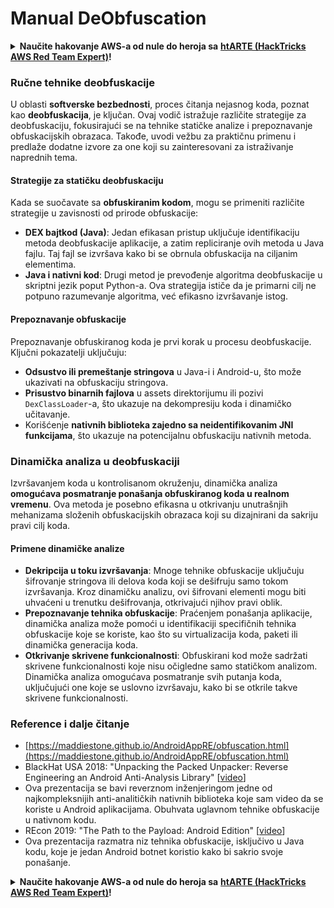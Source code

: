# Manual DeObfuscation

<details>

<summary><strong>Naučite hakovanje AWS-a od nule do heroja sa</strong> <a href="https://training.hacktricks.xyz/courses/arte"><strong>htARTE (HackTricks AWS Red Team Expert)</strong></a><strong>!</strong></summary>

Drugi načini podrške HackTricks-u:

* Ako želite da vidite **vašu kompaniju reklamiranu na HackTricks-u** ili **preuzmete HackTricks u PDF formatu** proverite [**PLANOVE ZA PRETPLATU**](https://github.com/sponsors/carlospolop)!
* Nabavite [**zvanični PEASS & HackTricks swag**](https://peass.creator-spring.com)
* Otkrijte [**The PEASS Family**](https://opensea.io/collection/the-peass-family), našu kolekciju ekskluzivnih [**NFT-ova**](https://opensea.io/collection/the-peass-family)
* **Pridružite se** 💬 [**Discord grupi**](https://discord.gg/hRep4RUj7f) ili [**telegram grupi**](https://t.me/peass) ili nas **pratite** na **Twitter-u** 🐦 [**@carlospolopm**](https://twitter.com/hacktricks\_live)**.**
* **Podelite svoje hakovanje trikove slanjem PR-ova na** [**HackTricks**](https://github.com/carlospolop/hacktricks) i [**HackTricks Cloud**](https://github.com/carlospolop/hacktricks-cloud) github repozitorijume.

</details>

### Ručne **tehnike deobfuskacije**

U oblasti **softverske bezbednosti**, proces čitanja nejasnog koda, poznat kao **deobfuskacija**, je ključan. Ovaj vodič istražuje različite strategije za deobfuskaciju, fokusirajući se na tehnike statičke analize i prepoznavanje obfuskacijskih obrazaca. Takođe, uvodi vežbu za praktičnu primenu i predlaže dodatne izvore za one koji su zainteresovani za istraživanje naprednih tema.

#### **Strategije za statičku deobfuskaciju**

Kada se suočavate sa **obfuskiranim kodom**, mogu se primeniti različite strategije u zavisnosti od prirode obfuskacije:

* **DEX bajtkod (Java)**: Jedan efikasan pristup uključuje identifikaciju metoda deobfuskacije aplikacije, a zatim repliciranje ovih metoda u Java fajlu. Taj fajl se izvršava kako bi se obrnula obfuskacija na ciljanim elementima.
* **Java i nativni kod**: Drugi metod je prevođenje algoritma deobfuskacije u skriptni jezik poput Python-a. Ova strategija ističe da je primarni cilj ne potpuno razumevanje algoritma, već efikasno izvršavanje istog.

#### **Prepoznavanje obfuskacije**

Prepoznavanje obfuskiranog koda je prvi korak u procesu deobfuskacije. Ključni pokazatelji uključuju:

* **Odsustvo ili premeštanje stringova** u Java-i i Android-u, što može ukazivati na obfuskaciju stringova.
* **Prisustvo binarnih fajlova** u assets direktorijumu ili pozivi `DexClassLoader`-a, što ukazuje na dekompresiju koda i dinamičko učitavanje.
* Korišćenje **nativnih biblioteka zajedno sa neidentifikovanim JNI funkcijama**, što ukazuje na potencijalnu obfuskaciju nativnih metoda.

### **Dinamička analiza u deobfuskaciji**

Izvršavanjem koda u kontrolisanom okruženju, dinamička analiza **omogućava posmatranje ponašanja obfuskiranog koda u realnom vremenu**. Ova metoda je posebno efikasna u otkrivanju unutrašnjih mehanizama složenih obfuskacijskih obrazaca koji su dizajnirani da sakriju pravi cilj koda.

#### **Primene dinamičke analize**

* **Dekripcija u toku izvršavanja**: Mnoge tehnike obfuskacije uključuju šifrovanje stringova ili delova koda koji se dešifruju samo tokom izvršavanja. Kroz dinamičku analizu, ovi šifrovani elementi mogu biti uhvaćeni u trenutku dešifrovanja, otkrivajući njihov pravi oblik.
* **Prepoznavanje tehnika obfuskacije**: Praćenjem ponašanja aplikacije, dinamička analiza može pomoći u identifikaciji specifičnih tehnika obfuskacije koje se koriste, kao što su virtualizacija koda, paketi ili dinamička generacija koda.
* **Otkrivanje skrivene funkcionalnosti**: Obfuskirani kod može sadržati skrivene funkcionalnosti koje nisu očigledne samo statičkom analizom. Dinamička analiza omogućava posmatranje svih putanja koda, uključujući one koje se uslovno izvršavaju, kako bi se otkrile takve skrivene funkcionalnosti.

### Reference i dalje čitanje

* [https://maddiestone.github.io/AndroidAppRE/obfuscation.html](https://maddiestone.github.io/AndroidAppRE/obfuscation.html)
* BlackHat USA 2018: "Unpacking the Packed Unpacker: Reverse Engineering an Android Anti-Analysis Library" \[[video](https://www.youtube.com/watch?v=s0Tqi7fuOSU)]
* Ova prezentacija se bavi reverznom inženjeringom jedne od najkompleksnijih anti-analitičkih nativnih biblioteka koje sam video da se koriste u Android aplikacijama. Obuhvata uglavnom tehnike obfuskacije u nativnom kodu.
* REcon 2019: "The Path to the Payload: Android Edition" \[[video](https://recon.cx/media-archive/2019/Session.005.Maddie\_Stone.The\_path\_to\_the\_payload\_Android\_Edition-J3ZnNl2GYjEfa.mp4)]
* Ova prezentacija razmatra niz tehnika obfuskacije, isključivo u Java kodu, koje je jedan Android botnet koristio kako bi sakrio svoje ponašanje.

<details>

<summary><strong>Naučite hakovanje AWS-a od nule do heroja sa</strong> <a href="https://training.hacktricks.xyz/courses/arte"><strong>htARTE (HackTricks AWS Red Team Expert)</strong></a><strong>!</strong></summary>

Drugi načini podrške HackTricks-u:

* Ako želite da vidite **vašu kompaniju reklamiranu na HackTricks-u** ili **preuzmete HackTricks u PDF formatu** proverite [**PLANOVE ZA PRETPLATU**](https://github.com/sponsors/carlospolop)!
* Nabavite [**zvanični PEASS & HackTricks swag**](https://peass.creator-spring.com)
* Otkrijte [**The PEASS Family**](https://opensea.io/collection/the-peass-family), našu kolekciju ekskluzivnih [**NFT-ova**](https://opensea.io/collection/the-peass-family)
* **Pridružite se** 💬 [**Discord grupi**](https://discord.gg/hRep4RUj7f) ili [**telegram grupi**](https://t.me/peass) ili nas **pratite** na **Twitter-u** 🐦 [**@carlospolopm**](https://twitter.com/hacktricks\_live)**.**
* **Podelite svoje hakovanje trikove slanjem PR-ova na** [**HackTricks**](https://github.com/carlospolop/hacktricks) i [**HackTricks Cloud**](https://github.com/carlospolop/hacktricks-cloud) github repozitorijume.

</details>
